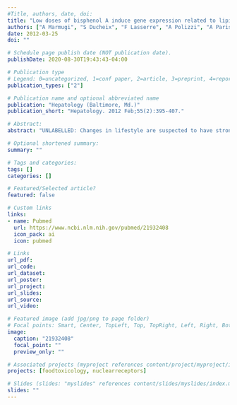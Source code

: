 ```yaml
---
#Title, authors, date, doi:
title: "Low doses of bisphenol A induce gene expression related to lipid synthesis and trigger triglyceride accumulation in adult mouse liver."
authors: ["A Marmugi", "S Ducheix", "F Lasserre", "A Polizzi", "A Paris", "N Priymenko", "J Bertrand-Michel", "T Pineau", "H Guillou", "PG Martin", "L Mselli-Lakhal"]
date: 2012-03-25
doi: ""

# Schedule page publish date (NOT publication date).
publishDate: 2020-08-30T19:43:43-04:00

# Publication type
# Legend: 0=uncategorized, 1=conf paper, 2=article, 3=preprint, 4=report, 5=book, 6=book chapter, 7=thesis, 8=patent
publication_types: ["2"]

# Publication name and optional abbreviated name
publication: "Hepatology (Baltimore, Md.)"
publication_short: "Hepatology. 2012 Feb;55(2):395-407."

# Abstract:
abstract: "UNLABELLED: Changes in lifestyle are suspected to have strongly influenced the current obesity epidemic. Based on recent experimental, clinical, and epidemiological work, it has been proposed that some food contaminants may exert damaging effects on endocrine and metabolic functions, thereby promoting obesity and associated metabolic diseases such as nonalcoholic fatty liver disease (NAFLD). In this work, we investigated the effect of one suspicious food contaminant, bisphenol A (BPA), in vivo. We used a transcriptomic approach in male CD1 mice exposed for 28 days to different doses of BPA (0, 5, 50, 500, and 5,000 mug/kg/day) through food contamination. Data analysis revealed a specific impact of low doses of BPA on the hepatic transcriptome, more particularly on genes involved in lipid synthesis. Strikingly, the effect of BPA on the expression of de novo lipogenesis followed a nonmonotonic dose-response curve, with more important effects at lower doses than at the higher dose. In addition to lipogenic enzymes (Acc, Fasn, Scd1), the expression of transcription factors such as liver X Receptor, the sterol regulatory element binding protein-1c, and the carbohydrate responsive element binding protein that govern the expression of lipogenic genes also followed a nonmonotonic dose-response curve in response to BPA. Consistent with an increased fatty acid biosynthesis, determination of fat in the liver showed an accumulation of cholesteryl esters and of triglycerides. CONCLUSION: Our work suggests that exposure to low BPA doses may influence de novo fatty acid synthesis through increased expression of lipogenic genes, thereby contributing to hepatic steatosis. Exposure to such contaminants should be carefully examined in the etiology of metabolic diseases such as NAFLD and nonalcoholic steatohepatitis."

# Optional shortened summary:
summary: ""

# Tags and categories:
tags: []
categories: []

# Featured/Selected article?
featured: false

# Custom links
links:
- name: Pubmed
  url: https://www.ncbi.nlm.nih.gov/pubmed/21932408
  icon_pack: ai
  icon: pubmed

# Links
url_pdf:
url_code:
url_dataset:
url_poster:
url_project:
url_slides:
url_source:
url_video:

# Featured image (add jpg/png to page folder)
# Focal points: Smart, Center, TopLeft, Top, TopRight, Left, Right, BottomLeft, Bottom, BottomRight
image: 
  caption: "21932408"
  focal_point: ""
  preview_only: ""

# Associated projects (myproject references content/project/myproject/index.md)
projects: [foodtoxicology, nuclearreceptors]

# Slides (slides: "myslides" references content/slides/myslides/index.md)
slides: ""
---
```

